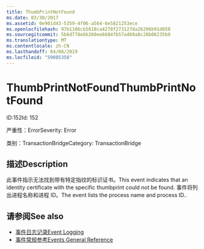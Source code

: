 ```yaml
---
title: ThumbPrintNotFound
ms.date: 03/30/2017
ms.assetid: 0e901d43-5359-4f06-a564-6e5821253ece
ms.openlocfilehash: 97b1106cb5618ca4278f273127da26296b91d858
ms.sourcegitcommit: 5b6d778ebb269ee6684fb57ad69a8c28b06235b9
ms.translationtype: MT
ms.contentlocale: zh-CN
ms.lasthandoff: 04/08/2019
ms.locfileid: "59085358"
---
```

# <a name="thumbprintnotfound"></a><span data-ttu-id="6935c-102">ThumbPrintNotFound</span><span class="sxs-lookup"><span data-stu-id="6935c-102">ThumbPrintNotFound</span></span>
<span data-ttu-id="6935c-103">ID:152</span><span class="sxs-lookup"><span data-stu-id="6935c-103">Id: 152</span></span>  
  
 <span data-ttu-id="6935c-104">严重性：Error</span><span class="sxs-lookup"><span data-stu-id="6935c-104">Severity: Error</span></span>  
  
 <span data-ttu-id="6935c-105">类别：TransactionBridge</span><span class="sxs-lookup"><span data-stu-id="6935c-105">Category: TransactionBridge</span></span>  
  
## <a name="description"></a><span data-ttu-id="6935c-106">描述</span><span class="sxs-lookup"><span data-stu-id="6935c-106">Description</span></span>  
 <span data-ttu-id="6935c-107">此事件指示无法找到带有特定指纹的标识证书。</span><span class="sxs-lookup"><span data-stu-id="6935c-107">This event indicates that an identity certificate with the specific thumbprint could not be found.</span></span> <span data-ttu-id="6935c-108">事件将列出进程名称和进程 ID。</span><span class="sxs-lookup"><span data-stu-id="6935c-108">The event lists the process name and process ID..</span></span>  
  
## <a name="see-also"></a><span data-ttu-id="6935c-109">请参阅</span><span class="sxs-lookup"><span data-stu-id="6935c-109">See also</span></span>

- [<span data-ttu-id="6935c-110">事件日志记录</span><span class="sxs-lookup"><span data-stu-id="6935c-110">Event Logging</span></span>](../../../../../docs/framework/wcf/diagnostics/event-logging/index.md)
- [<span data-ttu-id="6935c-111">事件常规参考</span><span class="sxs-lookup"><span data-stu-id="6935c-111">Events General Reference</span></span>](../../../../../docs/framework/wcf/diagnostics/event-logging/events-general-reference.md)
